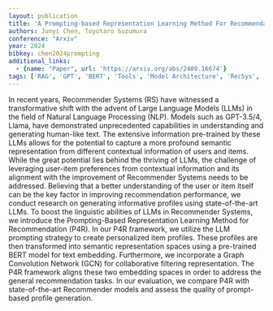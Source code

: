 ```yaml
---
layout: publication
title: 'A Prompting-based Representation Learning Method For Recommendation With Large Language Models'
authors: Junyi Chen, Toyotaro Suzumura
conference: "Arxiv"
year: 2024
bibkey: chen2024prompting
additional_links:
  - {name: "Paper", url: 'https://arxiv.org/abs/2409.16674'}
tags: ['RAG', 'GPT', 'BERT', 'Tools', 'Model Architecture', 'RecSys', 'Prompting']
---
```

In recent years, Recommender Systems (RS) have witnessed a transformative
shift with the advent of Large Language Models (LLMs) in the field of Natural
Language Processing (NLP). Models such as GPT-3.5/4, Llama, have demonstrated
unprecedented capabilities in understanding and generating human-like text. The
extensive information pre-trained by these LLMs allows for the potential to
capture a more profound semantic representation from different contextual
information of users and items.
  While the great potential lies behind the thriving of LLMs, the challenge of
leveraging user-item preferences from contextual information and its alignment
with the improvement of Recommender Systems needs to be addressed. Believing
that a better understanding of the user or item itself can be the key factor in
improving recommendation performance, we conduct research on generating
informative profiles using state-of-the-art LLMs.
  To boost the linguistic abilities of LLMs in Recommender Systems, we
introduce the Prompting-Based Representation Learning Method for Recommendation
(P4R). In our P4R framework, we utilize the LLM prompting strategy to create
personalized item profiles. These profiles are then transformed into semantic
representation spaces using a pre-trained BERT model for text embedding.
Furthermore, we incorporate a Graph Convolution Network (GCN) for collaborative
filtering representation. The P4R framework aligns these two embedding spaces
in order to address the general recommendation tasks. In our evaluation, we
compare P4R with state-of-the-art Recommender models and assess the quality of
prompt-based profile generation.
